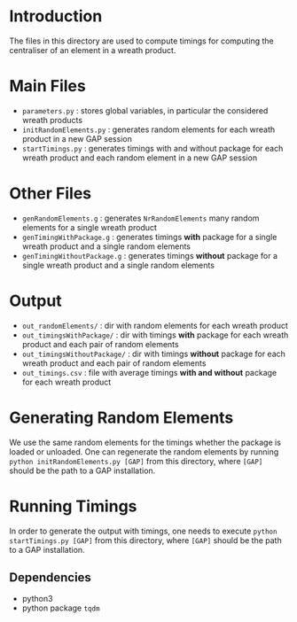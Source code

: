 # Introduction
The files in this directory are used to compute timings for computing the centraliser of an element in a wreath product.

# Main Files
- `parameters.py` : stores global variables, in particular the considered wreath products
- `initRandomElements.py` : generates random elements for each wreath product in a new GAP session
- `startTimings.py` : generates timings with and without package for each wreath product and each random element in a new GAP session

# Other Files
- `genRandomElements.g` : generates `NrRandomElements` many random elements for a single wreath product
- `genTimingWithPackage.g` : generates timings **with** package for a single wreath product and a single random elements
- `genTimingWithoutPackage.g` : generates timings **without** package for a single wreath product and a single random elements

# Output
- `out_randomElements/` : dir with random elements for each wreath product
- `out_timingsWithPackage/` : dir with timings **with** package for each wreath product and each pair of random elements
- `out_timingsWithoutPackage/` : dir with timings **without** package for each wreath product and each pair of random elements
- `out_timings.csv` : file with average timings **with and without** package for each wreath product

# Generating Random Elements
We use the same random elements for the timings whether the package is loaded or unloaded.
One can regenerate the random elements by running `python initRandomElements.py [GAP]` from this directory, where `[GAP]` should be the path to a GAP installation.

# Running Timings
In order to generate the output with timings, one needs to execute `python startTimings.py [GAP]` from this directory, where `[GAP]` should be the path to a GAP installation.

## Dependencies
- python3
- python package `tqdm`